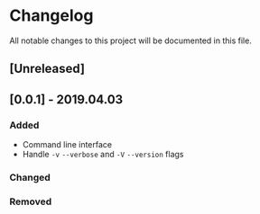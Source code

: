 # Changelog

All notable changes to this project will be documented in this file.

## [Unreleased]

## [0.0.1] - 2019.04.03

### Added

- Command line interface
- Handle `-v` `--verbose` and `-V` `--version` flags

### Changed

### Removed
